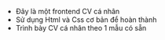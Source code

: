- Đây là một frontend CV cá nhân
- Sử dụng Html và Css cơ bản để hoàn thành
- Trình bày CV cá nhân theo 1 mẫu có sẵn
